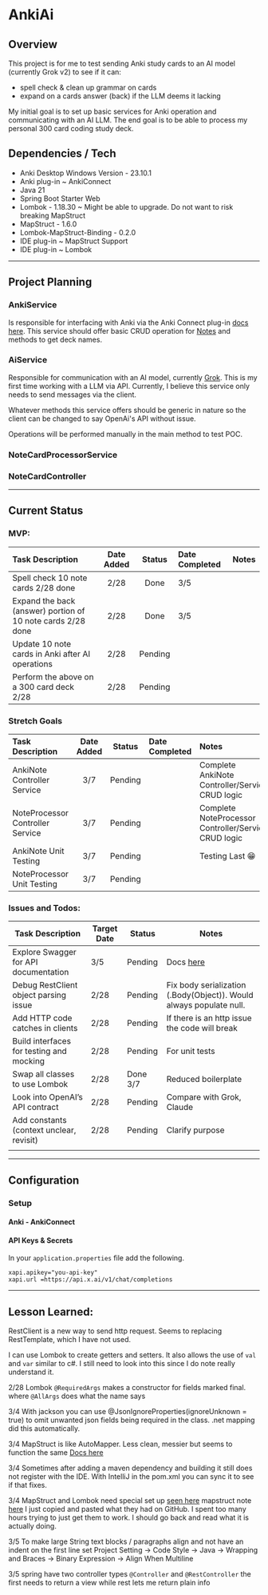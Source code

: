 # AnkiAi
## Overview

This project is for me to test sending Anki study cards to an AI model (currently Grok v2) to see
if it can:
* spell check & clean up grammar on cards
* expand on a cards answer (back) if the LLM deems it lacking

My initial goal is to set up basic services for Anki operation and communicating with an AI LLM. The end goal
is to be able to process my personal 300 card coding study deck.

## Dependencies / Tech
- Anki Desktop Windows Version - 23.10.1
- Anki plug-in ~ AnkiConnect
- Java 21
- Spring Boot Starter Web
- Lombok - 1.18.30 ~ Might be able to upgrade. Do not want to risk breaking MapStruct
- MapStruct - 1.6.0
- Lombok-MapStruct-Binding - 0.2.0
- IDE plug-in ~ MapStruct Support
- IDE plug-in ~ Lombok
---
## Project Planning

### AnkiService
Is responsible for interfacing with Anki via the Anki Connect plug-in [docs here](https://git.sr.ht/~foosoft/anki-connect). This  service 
should offer basic CRUD operation for [Notes](https://docs.ankiweb.net/getting-started.html#notes--fields) and methods to
get deck names.

### AiService

Responsible for communication with an AI model, currently [Grok](https://docs.x.ai/docs/api-reference#chat-completions). 
This is my first time working with a LLM via API. Currently, I believe this service only needs to send messages via the client.

Whatever methods this service offers should be generic in nature so the client can be changed to say OpenAi's API without issue.

Operations will be performed manually in the main method to test POC.

### NoteCardProcessorService

### NoteCardController  



---
## Current Status

### MVP:
| Task Description                                            | Date Added | Status  | Date Completed | Notes |
|:------------------------------------------------------------|:----------:|:-------:|:---------------|:------|
| Spell check 10 note cards 2/28 done                         |    2/28    |  Done   | 3/5            |
| Expand the back (answer) portion of 10 note cards 2/28 done |    2/28    |  Done   | 3/5            |
| Update 10 note cards in Anki after AI operations            |    2/28    | Pending |                |
| Perform the above on a 300 card deck 2/28                   |    2/28    | Pending |                |

### Stretch Goals
| Task Description                 | Date Added | Status  | Date Completed | Notes                                                |
|:---------------------------------|:----------:|:-------:|:---------------|:-----------------------------------------------------|
| AnkiNote Controller Service      |    3/7     | Pending |                | Complete AnkiNote Controller/Service CRUD logic      |
| NoteProcessor Controller Service |    3/7     | Pending |                | Complete NoteProcessor Controller/Service CRUD logic |
| AnkiNote Unit Testing            |    3/7     | Pending |                | Testing Last  :grin:                                 |
| NoteProcessor Unit Testing       |    3/7     | Pending |                |                                                      |

### Issues and Todos:
| Task Description                         | Target Date | Status   | Notes                                                               |
|------------------------------------------|-------------|----------|---------------------------------------------------------------------|
| Explore Swagger for API documentation    | 3/5         | Pending  | Docs [here](https://springdoc.org/#getting-started)                 |
| Debug RestClient object parsing issue    | 2/28        | Pending  | Fix body serialization (.Body(Object)). Would always populate null. |
| Add HTTP code catches in clients         | 2/28        | Pending  | If there is an http issue the code will break                       |
| Build interfaces for testing and mocking | 2/28        | Pending  | For unit tests                                                      |
| Swap all classes to use Lombok           | 2/28        | Done 3/7 | Reduced boilerplate                                                 |
| Look into OpenAI’s API contract          | 2/28        | Pending  | Compare with Grok, Claude                                           |
| Add constants (context unclear, revisit) | 2/28        | Pending  | Clarify purpose                                                     |
|                                          |             |          |                                                                     |

---
## Configuration

### Setup

#### Anki - AnkiConnect

#### API Keys & Secrets
In your `application.properties` file add the following.
```
xapi.apikey="you-api-key"
xapi.url =https://api.x.ai/v1/chat/completions
```

---

## Lesson Learned:

RestClient is a new way to send http request. Seems to replacing RestTemplate, which I have not used.

I can use Lombok to create getters and setters. It also allows the use of `val` and `var` similar to c#. I still need to look into this since I do
note really understand it.

2/28 Lombok `@RequiredArgs` makes a constructor for fields marked final. where `@AllArgs` does what the name says

3/4 With jackson you can use @JsonIgnoreProperties(ignoreUnknown = true) to omit unwanted json fields being required in the class. .net mapping
did this automatically.

3/4 MapStruct is like AutoMapper. Less clean, messier but seems to function the same [Docs here](https://mapstruct.org/documentation/stable/reference/html/)

3/4 Sometimes after adding a maven dependency and building it still does not register with the IDE. With IntelliJ in the pom.xml you can sync it to see if that fixes.

3/4 MapStruct and Lombok need special set up [seen here](https://github.com/mapstruct/mapstruct-examples/blob/main/mapstruct-lombok/pom.xml) mapstruct note [here](https://mapstruct.org/faq/#Can-I-use-MapStruct-together-with-Project-Lombok)
I just copied and pasted what they had on GitHub. I spent too many hours trying to just get them to work. I should go back and read what it is actually doing.

3/5 To make large String text blocks / paragraphs align and not have an indent on the first line set Project Setting -> Code Style -> Java -> Wrapping and Braces -> Binary Expression -> Align When Multiline

3/5 spring have two controller types `@Controller` and `@RestController` the first needs to return a view while rest lets me return plain info
